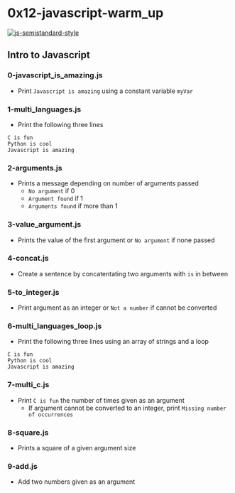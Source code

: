 # 0x12-javascript-warm_up

[![js-semistandard-style](https://img.shields.io/badge/code%20style-semistandard-brightgreen.svg?style=flat-square)](https://github.com/Flet/semistandard)

## Intro to Javascript
### 0-javascript_is_amazing.js
* Print `Javascript is amazing` using a constant variable `myVar`

### 1-multi_languages.js
* Print the following three lines
```
C is fun
Python is cool
Javascript is amazing
```

### 2-arguments.js
* Prints a message depending on number of arguments passed
  * `No argument` if 0
  * `Argument found` if 1
  * `Arguments found` if more than 1

### 3-value_argument.js
* Prints the value of the first argument or `No argument` if none passed

### 4-concat.js
* Create a sentence by concatentating two arguments with ` is ` in between

### 5-to_integer.js
* Print argument as an integer or `Not a number` if cannot be converted

### 6-multi_languages_loop.js
* Print the following three lines using an array of strings and a loop
```
C is fun
Python is cool
Javascript is amazing
```

### 7-multi_c.js
* Print `C is fun` the number of times given as an argument
  * If argument cannot be converted to an integer, print `Missing number of occurrences`

### 8-square.js
* Prints a square of a given argument size

### 9-add.js
* Add two numbers given as an argument

